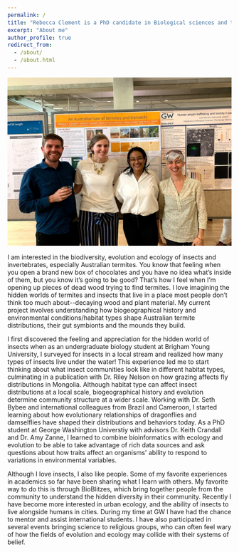 ```yaml
---
permalink: /
title: "Rebecca Clement is a PhD candidate in Biological sciences and the Computational Biology Institute at GWU"
excerpt: "About me"
author_profile: true
redirect_from: 
  - /about/
  - /about.html
---
```

![termitepic](/images/IMG_9371.jpg)

I am interested in the biodiversity, evolution and ecology of insects and invertebrates, especially Australian termites. You know that feeling when you open a brand new box of chocolates and you have no idea what’s inside of them, but you know it’s going to be good? That’s how I feel when I’m opening up pieces of dead wood trying to find termites. I love imagining the hidden worlds of termites and insects that live in a place most people don’t think too much about--decaying wood and plant material. My current project involves understanding how biogeographical history and environmental conditions/habitat types shape Australian termite distributions, their gut symbionts and the mounds they build.

I first discovered the feeling and appreciation for the hidden world of insects when as an undergraduate biology student at Brigham Young University, I surveyed for insects in a local stream and realized how many types of insects live under the water! This experience led me to start thinking about what insect communities look like in different habitat types, culminating in a publication with Dr. Riley Nelson on how grazing affects fly distributions in Mongolia. Although habitat type can affect insect distributions at a local scale, biogeographical history and evolution determine community structure at a wider scale. Working with Dr. Seth Bybee and international colleagues from Brazil and Cameroon, I started learning about how evolutionary relationships of dragonflies and damselflies have shaped their distributions and behaviors today. As a PhD student at George Washington Universtiy with advisors Dr. Keith Crandall and Dr. Amy Zanne, I learned to combine bioinformatics with ecology and evolution to be able to take advantage of rich data sources and ask questions about how traits affect an organisms' ability to respond to variations in environmental variables.

Although I love insects, I also like people. Some of my favorite experiences in academics so far have been sharing what I learn with others. My favorite way to do this is through BioBlitzes, which bring together people from the community to understand the hidden diversity in their community. Recently I have become more interested in urban ecology, and the ability of insects to live alongside humans in cities. During my time at GW I have had the chance to mentor and assist international students. I have also participated in several events bringing science to religious groups, who can often feel wary of how the fields of evolution and ecology may collide with their systems of belief.



